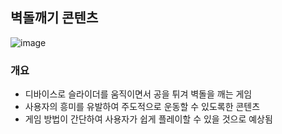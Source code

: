 ## 벽돌깨기 콘텐츠
![image](https://user-images.githubusercontent.com/66981758/134500299-c62a931c-1abc-4ef5-981c-371d7beb60f9.png)

### 개요
* 디바이스로 슬라이더를 움직이면서 공을 튀겨 벽돌을 깨는 게임
* 사용자의 흥미를 유발하여 주도적으로 운동할 수 있도록한 콘텐츠
* 게임 방법이 간단하여 사용자가 쉽게 플레이할 수 있을 것으로 예상됨
